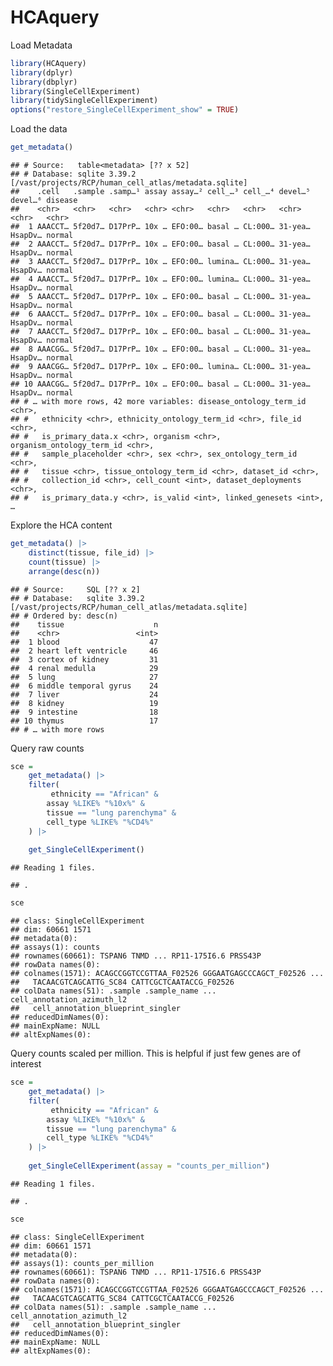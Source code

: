 HCAquery
================

Load Metadata

``` r
library(HCAquery)
library(dplyr)
library(dbplyr)
library(SingleCellExperiment)
library(tidySingleCellExperiment)
options("restore_SingleCellExperiment_show" = TRUE)
```

Load the data

``` r
get_metadata()
```

    ## # Source:   table<metadata> [?? x 52]
    ## # Database: sqlite 3.39.2 [/vast/projects/RCP/human_cell_atlas/metadata.sqlite]
    ##    .cell   .sample .samp…¹ assay assay…² cell_…³ cell_…⁴ devel…⁵ devel…⁶ disease
    ##    <chr>   <chr>   <chr>   <chr> <chr>   <chr>   <chr>   <chr>   <chr>   <chr>  
    ##  1 AAACCT… 5f20d7… D17PrP… 10x … EFO:00… basal … CL:000… 31-yea… HsapDv… normal 
    ##  2 AAACCT… 5f20d7… D17PrP… 10x … EFO:00… basal … CL:000… 31-yea… HsapDv… normal 
    ##  3 AAACCT… 5f20d7… D17PrP… 10x … EFO:00… lumina… CL:000… 31-yea… HsapDv… normal 
    ##  4 AAACCT… 5f20d7… D17PrP… 10x … EFO:00… lumina… CL:000… 31-yea… HsapDv… normal 
    ##  5 AAACCT… 5f20d7… D17PrP… 10x … EFO:00… basal … CL:000… 31-yea… HsapDv… normal 
    ##  6 AAACCT… 5f20d7… D17PrP… 10x … EFO:00… basal … CL:000… 31-yea… HsapDv… normal 
    ##  7 AAACCT… 5f20d7… D17PrP… 10x … EFO:00… basal … CL:000… 31-yea… HsapDv… normal 
    ##  8 AAACGG… 5f20d7… D17PrP… 10x … EFO:00… basal … CL:000… 31-yea… HsapDv… normal 
    ##  9 AAACGG… 5f20d7… D17PrP… 10x … EFO:00… lumina… CL:000… 31-yea… HsapDv… normal 
    ## 10 AAACGG… 5f20d7… D17PrP… 10x … EFO:00… basal … CL:000… 31-yea… HsapDv… normal 
    ## # … with more rows, 42 more variables: disease_ontology_term_id <chr>,
    ## #   ethnicity <chr>, ethnicity_ontology_term_id <chr>, file_id <chr>,
    ## #   is_primary_data.x <chr>, organism <chr>, organism_ontology_term_id <chr>,
    ## #   sample_placeholder <chr>, sex <chr>, sex_ontology_term_id <chr>,
    ## #   tissue <chr>, tissue_ontology_term_id <chr>, dataset_id <chr>,
    ## #   collection_id <chr>, cell_count <int>, dataset_deployments <chr>,
    ## #   is_primary_data.y <chr>, is_valid <int>, linked_genesets <int>, …

Explore the HCA content

``` r
get_metadata() |> 
    distinct(tissue, file_id) |> 
    count(tissue) |> 
    arrange(desc(n))
```

    ## # Source:     SQL [?? x 2]
    ## # Database:   sqlite 3.39.2 [/vast/projects/RCP/human_cell_atlas/metadata.sqlite]
    ## # Ordered by: desc(n)
    ##    tissue                    n
    ##    <chr>                 <int>
    ##  1 blood                    47
    ##  2 heart left ventricle     46
    ##  3 cortex of kidney         31
    ##  4 renal medulla            29
    ##  5 lung                     27
    ##  6 middle temporal gyrus    24
    ##  7 liver                    24
    ##  8 kidney                   19
    ##  9 intestine                18
    ## 10 thymus                   17
    ## # … with more rows

Query raw counts

``` r
sce = 
    get_metadata() |> 
    filter(
         ethnicity == "African" & 
        assay %LIKE% "%10x%" & 
        tissue == "lung parenchyma" & 
        cell_type %LIKE% "%CD4%"
    ) |> 
    
    get_SingleCellExperiment()
```

    ## Reading 1 files.

    ## .

``` r
sce
```

    ## class: SingleCellExperiment 
    ## dim: 60661 1571 
    ## metadata(0):
    ## assays(1): counts
    ## rownames(60661): TSPAN6 TNMD ... RP11-175I6.6 PRSS43P
    ## rowData names(0):
    ## colnames(1571): ACAGCCGGTCCGTTAA_F02526 GGGAATGAGCCCAGCT_F02526 ...
    ##   TACAACGTCAGCATTG_SC84 CATTCGCTCAATACCG_F02526
    ## colData names(51): .sample .sample_name ... cell_annotation_azimuth_l2
    ##   cell_annotation_blueprint_singler
    ## reducedDimNames(0):
    ## mainExpName: NULL
    ## altExpNames(0):

Query counts scaled per million. This is helpful if just few genes are
of interest

``` r
sce = 
    get_metadata() |> 
    filter(
         ethnicity == "African" & 
        assay %LIKE% "%10x%" & 
        tissue == "lung parenchyma" & 
        cell_type %LIKE% "%CD4%"
    ) |> 
    
    get_SingleCellExperiment(assay = "counts_per_million")
```

    ## Reading 1 files.

    ## .

``` r
sce
```

    ## class: SingleCellExperiment 
    ## dim: 60661 1571 
    ## metadata(0):
    ## assays(1): counts_per_million
    ## rownames(60661): TSPAN6 TNMD ... RP11-175I6.6 PRSS43P
    ## rowData names(0):
    ## colnames(1571): ACAGCCGGTCCGTTAA_F02526 GGGAATGAGCCCAGCT_F02526 ...
    ##   TACAACGTCAGCATTG_SC84 CATTCGCTCAATACCG_F02526
    ## colData names(51): .sample .sample_name ... cell_annotation_azimuth_l2
    ##   cell_annotation_blueprint_singler
    ## reducedDimNames(0):
    ## mainExpName: NULL
    ## altExpNames(0):
